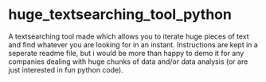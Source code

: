 # huge_textsearching_tool_python
A textsearching tool made which allows you to iterate huge pieces of text and find whatever you are looking for in an instant. Instructions are kept in a seperate readme file, but i would be more than happy to demo it for any companies dealing with huge chunks of data and/or data analysis (or are just interested in fun python code). 
